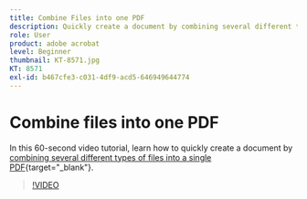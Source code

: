 ```yaml
---
title: Combine Files into one PDF
description: Quickly create a document by combining several different types of files into a single PDF
role: User
product: adobe acrobat
level: Beginner
thumbnail: KT-8571.jpg
KT: 8571
exl-id: b467cfe3-c031-4df9-acd5-646949644774
---
```

# Combine files into one PDF

In this 60-second video tutorial, learn how to quickly create a document by [combining several different types of files into a single PDF](https://www.adobe.com/acrobat/online/merge-pdf.html){target="_blank"}. 

>[!VIDEO](https://video.tv.adobe.com/v/336361?quality=12&learn=on&hidetitle=true)
